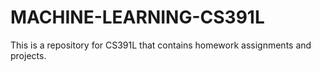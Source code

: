 # MACHINE-LEARNING-CS391L
This is a repository for CS391L that contains homework assignments and projects.
